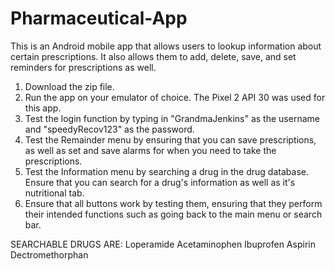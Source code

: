 # Pharmaceutical-App
This is an Android mobile app that allows users to lookup information about certain prescriptions. It also allows them to add, delete, save, and set reminders for prescriptions as well. 

1. Download the zip file.
2. Run the app on your emulator of choice. The Pixel 2 API 30 was used for this app.
3. Test the login function by typing in "GrandmaJenkins" as the username and "speedyRecov123" as the password.
4. Test the Remainder menu by ensuring that you can save prescriptions, as well as set and save alarms for when you need to take the prescriptions.
5. Test the Information menu by searching a drug in the drug database. Ensure that you can search for a drug's information as well as it's nutritional tab.
6. Ensure that all buttons work by testing them, ensuring that they perform their intended functions such as going back to the main menu or search bar.


SEARCHABLE DRUGS ARE:
	Loperamide
	Acetaminophen
	Ibuprofen
	Aspirin
	Dectromethorphan
